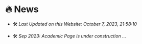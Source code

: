 # 🔥 News

- 🛠️ *Last Updated on this Website: <span id="update-time">October 7, 2023, 21:58:10</span>*
    <script src="updateTime.js"></script>

- 🛠️ *Sep 2023: Academic Page is under construction ...*